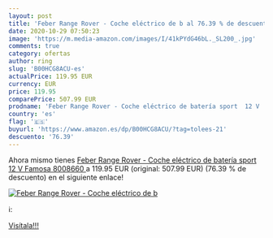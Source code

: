 ```yaml
---
layout: post
title: 'Feber Range Rover - Coche eléctrico de b al 76.39 % de descuento'
date: 2020-10-29 07:50:23
image: 'https://m.media-amazon.com/images/I/41kPYdG46bL._SL200_.jpg'
comments: true
category: ofertas
author: ring
slug: 'B00HCG8ACU-es'
actualPrice: 119.95 EUR
currency: EUR
price: 119.95
comparePrice: 507.99 EUR
prodname: 'Feber Range Rover - Coche eléctrico de batería sport  12 V  Famosa 8008660 '
country: 'es'
flag: '🇪🇸'
buyurl: 'https://www.amazon.es/dp/B00HCG8ACU/?tag=tolees-21'
descuento: '76.39'
---
```


Ahora mismo tienes [Feber Range Rover - Coche eléctrico de batería sport  12 V  Famosa 8008660 ](https://www.amazon.es/dp/B00HCG8ACU/?tag=tolees-21) a 119.95 EUR (original: 507.99 EUR) (76.39 %  de descuento) en el siguiente enlace!

[![Feber Range Rover - Coche eléctrico de b](https://m.media-amazon.com/images/I/41kPYdG46bL._SL200_.jpg)](https://www.amazon.es/dp/B00HCG8ACU/?tag=tolees-21)

ℹ️:


[Visítala!!!](https://www.amazon.es/dp/B00HCG8ACU/?tag=tolees-21)
